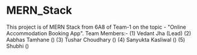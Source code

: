 # MERN_Stack
This project is of MERN Stack from 6A8 of Team-1 on the topic - "Online Accommodation Booking App".
Team Members:-
(1) Vedant Jha (Lead)
(2) Aabhas Tamhane ()
(3) Tushar Choudhary ()
(4) Sanyukta Kasliwal ()
(5) Shubhi ()

